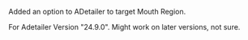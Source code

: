 Added an option to ADetailer to target Mouth Region.  

For Adetailer Version "24.9.0".  Might work on later versions, not sure.

